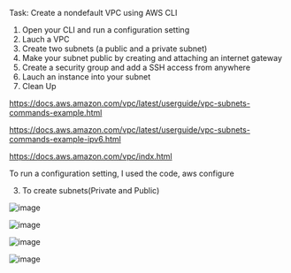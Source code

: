 Task: Create a nondefault VPC using AWS CLI

1. Open your CLI and run a configuration setting
2. Lauch a VPC 
3. Create two subnets (a public and a private subnet)
4. Make your subnet public by creating and attaching an internet gateway
5. Create a security group and add a SSH access from anywhere
6. Lauch an instance into your subnet 
7. Clean Up

https://docs.aws.amazon.com/vpc/latest/userguide/vpc-subnets-commands-example.html

https://docs.aws.amazon.com/vpc/latest/userguide/vpc-subnets-commands-example-ipv6.html

https://docs.aws.amazon.com/vpc/indx.html


To run a configuration setting, I used the code,
aws configure


3. To create subnets(Private and Public)

![image](https://user-images.githubusercontent.com/94450478/169668624-0266dd20-d4b9-4263-86e4-298b40d58759.png)

![image](https://user-images.githubusercontent.com/94450478/169668651-e127da3f-58d1-4de4-b105-8dbf064b940d.png)

![image](https://user-images.githubusercontent.com/94450478/169668659-04a6cacb-744b-409c-a0ca-fb9387e869aa.png)

![image](https://user-images.githubusercontent.com/94450478/169668674-d899b368-e2b1-4f07-ac5a-44b160bf3fe1.png)
